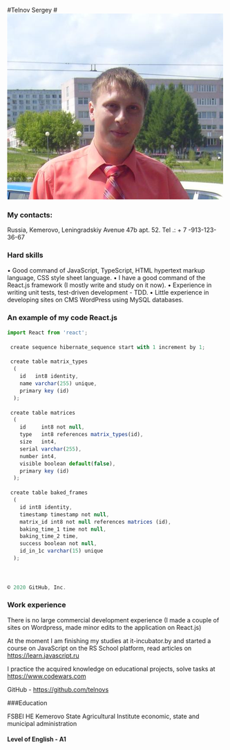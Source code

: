 

#Telnov Sergey #
![Photo Telnov Sergey ](/../img/photo.png)
### My contacts:
Russia, Kemerovo, Leningradskiy Avenue 47b apt. 52. Tel .: + 7 -913-123-36-67

### Hard skills
• Good command of JavaScript, TypeScript, HTML hypertext markup language, CSS style sheet language.
• I have a good command of the React.js framework (I mostly write and study on it now).
• Experience in writing unit tests, test-driven development - TDD.
• Little experience in developing sites on CMS WordPress  using MySQL databases.

### An example of my code React.js
 
```JavaScript
import React from 'react';

 create sequence hibernate_sequence start with 1 increment by 1;

 create table matrix_types
  (
    id   int8 identity,
    name varchar(255) unique,
    primary key (id)
  );

 create table matrices
  (
    id     int8 not null,
    type   int8 references matrix_types(id),
    size   int4,
    serial varchar(255),
    number int4,
    visible boolean default(false),
    primary key (id)
  );

 create table baked_frames
  (
    id int8 identity,
    timestamp timestamp not null,
    matrix_id int8 not null references matrices (id),
    baking_time_1 time not null,
    baking_time_2 time,
    success boolean not null,
    id_in_1c varchar(15) unique
  );



© 2020 GitHub, Inc.
```

### Work experience

There is no large commercial development experience (I made a couple of sites on Wordpress, made minor edits to the application on React.js)

At the moment I am finishing my studies at it-incubator.by and started a course on JavaScript on the RS School platform,  read articles on https://learn.javascript.ru

I practice the acquired knowledge on educational projects, solve tasks at https://www.codewars.com

GitHub -  https://github.com/telnovs


###Education

FSBEI HE Kemerovo State Agricultural Institute
economic, state and municipal administration

#### Level of English - A1

